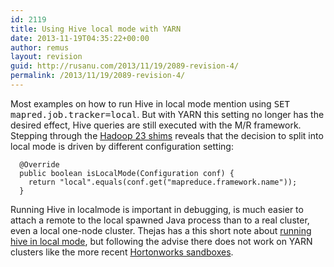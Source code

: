 ```yaml
---
id: 2119
title: Using Hive local mode with YARN
date: 2013-11-19T04:35:22+00:00
author: remus
layout: revision
guid: http://rusanu.com/2013/11/19/2089-revision-4/
permalink: /2013/11/19/2089-revision-4/
---
```

Most examples on how to run Hive in local mode mention using <tt>SET mapred.job.tracker=local</tt>. But with YARN this setting no longer has the desired effect, Hive queries are still executed with the M/R framework. Stepping through the [Hadoop 23 shims](https://github.com/apache/hive/blob/trunk/shims/0.23/src/main/java/org/apache/hadoop/hive/shims/Hadoop23Shims.java) reveals that the decision to split into local mode is driven by different configuration setting:

    
      @Override
      public boolean isLocalMode(Configuration conf) {
        return "local".equals(conf.get("mapreduce.framework.name"));
      }
    

Running Hive in localmode is important in debugging, is much easier to attach a remote to the local spawned Java process than to a real cluster, even a local one-node cluster. Thejas has a this short note about [running hive in local mode](http://hadoop-pig-hive-thejas.blogspot.ie/2013/04/running-hive-in-local-mode.html), but following the advise there does not work on YARN clusters like the more recent [Hortonworks sandboxes](http://hortonworks.com/products/hortonworks-sandbox/#install).